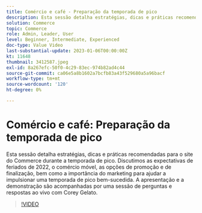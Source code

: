 ```yaml
---
title: Comércio e café - Preparação da temporada de pico
description: Esta sessão detalha estratégias, dicas e práticas recomendadas para o site do Commerce durante a temporada de pico. Discutimos as expectativas de feriados de 2022, o comércio móvel, as opções de promoção e de finalização, bem como a importância do marketing para ajudar a impulsionar uma temporada de pico bem-sucedida. A apresentação e a demonstração são acompanhadas por uma sessão de perguntas e respostas ao vivo com Corey Gelato.
solution: Commerce
topic: Commerce
role: Admin, Leader, User
level: Beginner, Intermediate, Experienced
doc-type: Value Video
last-substantial-update: 2023-01-06T00:00:00Z
kt: 11648
thumbnail: 3412587.jpeg
exl-id: 8a267efc-50f0-4c29-83ec-974b82ad4c44
source-git-commit: ca06e5a8b1602a7bcfb83a43f529680a5a96bacf
workflow-type: tm+mt
source-wordcount: '120'
ht-degree: 0%

---
```


# Comércio e café: Preparação da temporada de pico

Esta sessão detalha estratégias, dicas e práticas recomendadas para o site do Commerce durante a temporada de pico. Discutimos as expectativas de feriados de 2022, o comércio móvel, as opções de promoção e de finalização, bem como a importância do marketing para ajudar a impulsionar uma temporada de pico bem-sucedida. A apresentação e a demonstração são acompanhadas por uma sessão de perguntas e respostas ao vivo com Corey Gelato.

>[!VIDEO](https://video.tv.adobe.com/v/3412587/?quality=12&learn=on)
